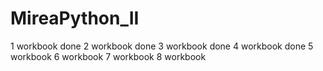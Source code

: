 # MireaPython_II
1 workbook done 
2 workbook done
3 workbook done
4 workbook done
5 workbook 
6 workbook 
7 workbook 
8 workbook 
